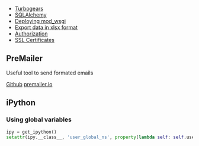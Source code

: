 * [Turbogears](turbogears.html)
* [SQLAlchemy](sqlalchemy.html)
* [Deploying mod_wsgi](deploying_mod_wsgi.html)
* [Export data in xlsx format](export_xlsx.html)
* [Authorization](authorization.html)
* [SSL Certificates](ssl_certificate.html)

## PreMailer

Useful tool to send formated emails

[Github](https://github.com/peterbe/premailer)
[premailer.io](https://premailer.io/)

## iPython

### Using global variables

```python
ipy = get_ipython()
setattr(ipy.__class__, 'user_global_ns', property(lambda self: self.user_ns))
```
